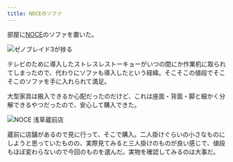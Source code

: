 ```yaml
---
title: NOCEのソファ
---
```

部屋に[NOCE](https://www.noce.co.jp/)のソファを置いた。

![](https://lh3.googleusercontent.com/2Ilzef4VPKeIJxHjcI4NHeS1v52ydzDcfG3fjOuAH3UOmXS_6fui_UIYYXPWD-502kgvN2keY85UHMNf1YwF-cu7gsBJDrQxderDAHLDWcipJlZE7qXD1tbQiRTFS0QoPlH7HBDp5DY-1ggHHts-F6qmE96dpF3kyF26PpyO-_eXwpz9q5CLibgP6n-5nw "ゼノブレイド3が捗る")

テレビのために導入したストレスレストーキョーがいつの間にか作業机に取られてしまったので、代わりにソファも導入したという経緯。そこそこの値段でそこそこのソファを手に入れられて満足。

大型家具は搬入できるか心配だったのだけど、これは座面・背面・脚と細かく分解できるやつだったので、安心して購入できた。

![](https://lh4.googleusercontent.com/rUx12lNXv4tR0sTxHO_jzygcpxns691PJQ1tMRB2buU7igOSNxGzyPemHsEQyZJI7QgUtVVoWzbs7-VHPvUE963Z8SstsxYg-r-4FdOkLIUVms4GRkNO4URDf95dPeocv9fPmt1osU5qwqdDRk3MBu-B2i7BbyFmTTvmvRdY8K19UM9xQ7YM4YaFtOZlMw "NOCE 浅草蔵前店")

蔵前に店舗があるので見に行って、そこで購入。二人掛けぐらいの小さなものにしようと思っていたものの、実際見てみると三人掛けのものが良い感じで、値段もほぼ変わらないので今回のものを選んだ。実物を確認してみるのは大事だ。
